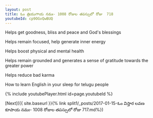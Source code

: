 ```yaml
---
layout: post
title: ఓం త్రియుగాయ నమః- 1008 రోజుల తపస్సులో రోజు  718
youtubeId: cp9OGvQwBUQ
---
```

 
 
Helps get goodness, bliss and peace and God's blessings
 
Helps remain focused, help generate inner energy 
 
Helps boost physical and mental health 
 
Helps remain grounded and generates a sense of gratitude towards the greater power 
 
Helps reduce bad karma
 
How to learn English in your sleep for telugu people
 
 
 
 


{% include youtubePlayer.html id=page.youtubeId %}
 
[Next]({{ site.baseurl }}{% link split1/_posts/2017-01-15-ఓం విస్తార లవణ కూపాయ నమః- 1008 రోజుల తపస్సులో రోజు  717.md%})
 
